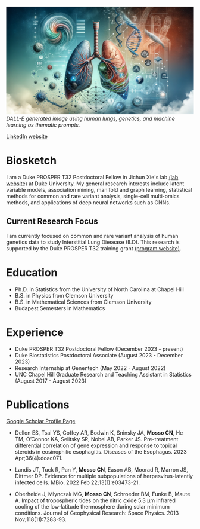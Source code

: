 ![DALL-E generated precision medicine image](/docs/assets/images/DALL-E_precision_medicine_background_image.png)
*DALL-E generated image using human lungs, genetics, and machine learning as thematic prompts.*

[LinkedIn website](https://www.linkedin.com/in/carson-mosso-8a949a249/)

# Biosketch
I am a Duke PROSPER T32 Postdoctoral Fellow in Jichun Xie's lab [(lab website)](https://jichunxie.github.io/index.html) 
at Duke University. My general research interests include latent variable models, 
association mining, manifold and graph learning, statistical methods for 
common and rare variant analysis, single-cell multi-omics methods, 
and applications of deep neural networks such as GNNs.

## Current Research Focus
I am currently focused on common and rare variant analysis of human genetics data to study Interstitial Lung Diesease (ILD). This research is supported by the Duke PROSPER T32 training grant [(program website)](https://medicine.duke.edu/education-and-training/fellowship-programs/pulmonary-allergy-and-critical-care-medicine/t32-program). 

# Education
- Ph.D. in Statistics from the University of North Carolina at Chapel Hill
- B.S. in Physics from Clemson University
- B.S. in Mathematical Sciences from Clemson University
- Budapest Semesters in Mathematics 

# Experience
- Duke PROSPER T32 Postdoctoral Fellow (December 2023 - present)
- Duke Biostatistics Postdoctoral Associate (August 2023 - December 2023)
- Research Internship at Genentech (May 2022 - August 2022)
- UNC Chapel Hill Graduate Research and Teaching Assistant in Statistics (August 2017 - August 2023)


# Publications

[Google Scholar Profile Page](https://scholar.google.com/citations?view_op=list_works&hl=en&user=cR2wJkUAAAAJ&gmla=AH70aAVL_8bR8jKduVpBbX7IGpxeCZSyUrseDiB67-6TXIBRumZUTQdCMjePNdvlupK6zBbKnEiU-tO4wi3MD9qGdajdIubsCIlA-q73e8zE)

- Dellon ES, Tsai YS, Coffey AR, Bodwin K, Sninsky JA, **Mosso CN**, He TM, O’Connor KA, Selitsky SR, Nobel AB, Parker JS. Pre-treatment differential correlation of gene expression and response to topical steroids in eosinophilic esophagitis. Diseases of the Esophagus. 2023 Apr;36(4):doac071.

- Landis JT, Tuck R, Pan Y, **Mosso CN**, Eason AB, Moorad R, Marron JS, Dittmer DP. Evidence for multiple subpopulations of herpesvirus-latently infected cells. MBio. 2022 Feb 22;13(1):e03473-21.

- Oberheide J, Mlynczak MG, **Mosso CN**, Schroeder BM, Funke B, Maute A. Impact of tropospheric tides on the nitric oxide 5.3 μm infrared cooling of the low‐latitude thermosphere during solar minimum conditions. Journal of Geophysical Research: Space Physics. 2013 Nov;118(11):7283-93.
